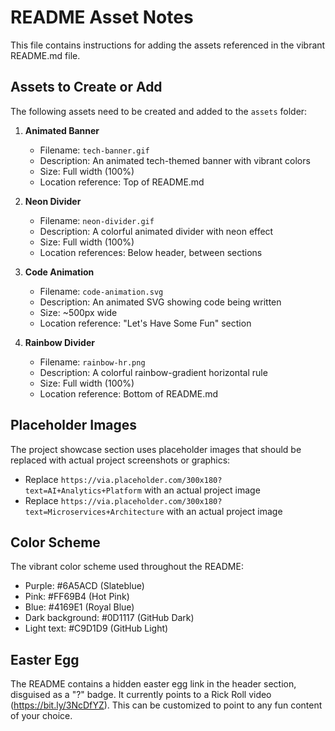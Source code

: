 # README Asset Notes

This file contains instructions for adding the assets referenced in the vibrant README.md file.

## Assets to Create or Add

The following assets need to be created and added to the `assets` folder:

1. **Animated Banner** 
   - Filename: `tech-banner.gif`
   - Description: An animated tech-themed banner with vibrant colors
   - Size: Full width (100%)
   - Location reference: Top of README.md

2. **Neon Divider**
   - Filename: `neon-divider.gif`
   - Description: A colorful animated divider with neon effect
   - Size: Full width (100%)
   - Location references: Below header, between sections

3. **Code Animation**
   - Filename: `code-animation.svg`
   - Description: An animated SVG showing code being written
   - Size: ~500px wide
   - Location reference: "Let's Have Some Fun" section

4. **Rainbow Divider**
   - Filename: `rainbow-hr.png`
   - Description: A colorful rainbow-gradient horizontal rule
   - Size: Full width (100%)
   - Location reference: Bottom of README.md

## Placeholder Images

The project showcase section uses placeholder images that should be replaced with actual project screenshots or graphics:

- Replace `https://via.placeholder.com/300x180?text=AI+Analytics+Platform` with an actual project image
- Replace `https://via.placeholder.com/300x180?text=Microservices+Architecture` with an actual project image

## Color Scheme

The vibrant color scheme used throughout the README:
- Purple: #6A5ACD (Slateblue)
- Pink: #FF69B4 (Hot Pink)
- Blue: #4169E1 (Royal Blue)
- Dark background: #0D1117 (GitHub Dark)
- Light text: #C9D1D9 (GitHub Light)

## Easter Egg

The README contains a hidden easter egg link in the header section, disguised as a "?" badge. It currently points to a Rick Roll video (https://bit.ly/3NcDfYZ). This can be customized to point to any fun content of your choice.
